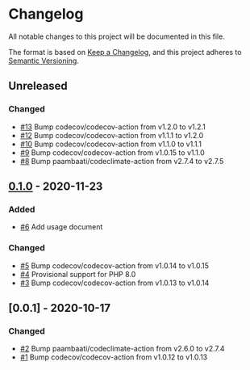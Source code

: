 # Changelog
All notable changes to this project will be documented in this file.

The format is based on [Keep a Changelog](https://keepachangelog.com/en/1.0.0/),
and this project adheres to [Semantic Versioning](https://semver.org/spec/v2.0.0.html).

<!-- changelog-linker -->

## Unreleased

### Changed

- [#13] Bump codecov/codecov-action from v1.2.0 to v1.2.1
- [#12] Bump codecov/codecov-action from v1.1.1 to v1.2.0
- [#10] Bump codecov/codecov-action from v1.1.0 to v1.1.1
- [#9] Bump codecov/codecov-action from v1.0.15 to v1.1.0
- [#8] Bump paambaati/codeclimate-action from v2.7.4 to v2.7.5

## [0.1.0] - 2020-11-23

### Added

- [#6] Add usage document

### Changed

- [#5] Bump codecov/codecov-action from v1.0.14 to v1.0.15
- [#4] Provisional support for PHP 8.0
- [#3] Bump codecov/codecov-action from v1.0.13 to v1.0.14

## [0.0.1] - 2020-10-17

### Changed

- [#2] Bump paambaati/codeclimate-action from v2.6.0 to v2.7.4
- [#1] Bump codecov/codecov-action from v1.0.12 to v1.0.13

[#6]: https://github.com/zingimmick/laravel-eloquent-images/pull/6
[#5]: https://github.com/zingimmick/laravel-eloquent-images/pull/5
[#4]: https://github.com/zingimmick/laravel-eloquent-images/pull/4
[#3]: https://github.com/zingimmick/laravel-eloquent-images/pull/3
[#2]: https://github.com/zingimmick/laravel-eloquent-images/pull/2
[#1]: https://github.com/zingimmick/laravel-eloquent-images/pull/1
[#13]: https://github.com/zingimmick/laravel-eloquent-images/pull/13
[#12]: https://github.com/zingimmick/laravel-eloquent-images/pull/12
[#10]: https://github.com/zingimmick/laravel-eloquent-images/pull/10
[#9]: https://github.com/zingimmick/laravel-eloquent-images/pull/9
[#8]: https://github.com/zingimmick/laravel-eloquent-images/pull/8
[0.1.0]: https://github.com/zingimmick/laravel-eloquent-images/compare/0.0.1...0.1.0
